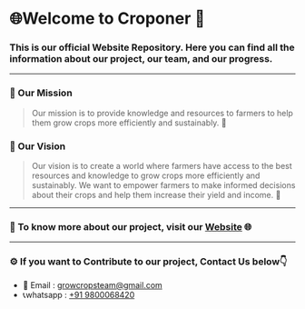 # 🌐Welcome to Croponer 🌱

### This is our official Website Repository. Here you can find all the information about our project, our team, and our progress.

---

### 📌 Our Mission

> Our mission is to provide knowledge and resources to farmers to help them grow crops more efficiently and sustainably. 🌱

### 📌 Our Vision

> Our vision is to create a world where farmers have access to the best resources and knowledge to grow crops more efficiently and sustainably. We want to empower farmers to make informed decisions about their crops and help them increase their yield and income. 🌱

---

### 📌 To know more about our project, visit our [Website](https://croponer.onrender.com/ "Croponer.com") 🌐

---

### ⚙️ If you want to Contribute to our project, Contact Us below👇
- 📧 Email : [growcropsteam@gmail.com](mailto:growcropsteam@gmail.com)
- 📞whatsapp : [+91 9800068420](https://wa.me/919800068420)
